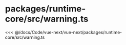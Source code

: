 # packages/runtime-core/src/warning.ts

<<< @/docs/Code/vue-next/vue-next/packages/runtime-core/src/warning.ts
